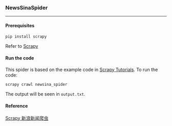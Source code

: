 ### NewsSinaSpider
---

#### Prerequisites

```bash
pip install scrapy
```
Refer to [Scrapy](https://docs.scrapy.org/en/latest/intro/install.html)

#### Run the code

This spider is based on the example code in [Scrapy Tutorials](https://docs.scrapy.org/en/latest/intro/tutorial.html). To run the code:

```bash
scrapy crawl newsina_spider
```
The output will be seen in `output.txt`.


#### Reference 
[Scrapy  新浪新闻爬虫](https://zhuanlan.zhihu.com/p/71925619)
